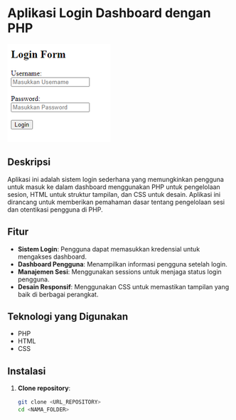 # Aplikasi Login Dashboard dengan PHP

<img src="login.png">

## Deskripsi

Aplikasi ini adalah sistem login sederhana yang memungkinkan pengguna untuk masuk ke dalam dashboard menggunakan PHP untuk pengelolaan sesion, HTML untuk struktur tampilan, dan CSS untuk desain. Aplikasi ini dirancang untuk memberikan pemahaman dasar tentang pengelolaan sesi dan otentikasi pengguna di PHP.

## Fitur

- **Sistem Login**: Pengguna dapat memasukkan kredensial untuk mengakses dashboard.
- **Dashboard Pengguna**: Menampilkan informasi pengguna setelah login.
- **Manajemen Sesi**: Menggunakan sessions untuk menjaga status login pengguna.
- **Desain Responsif**: Menggunakan CSS untuk memastikan tampilan yang baik di berbagai perangkat.

## Teknologi yang Digunakan

- PHP
- HTML
- CSS

## Instalasi

1. **Clone repository**:
   ```bash
   git clone <URL_REPOSITORY>
   cd <NAMA_FOLDER>
